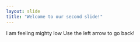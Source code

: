 ```yaml
---
layout: slide
title: "Welcome to our second slide!"
---
```

I am feeling mighty low
Use the left arrow to go back!
